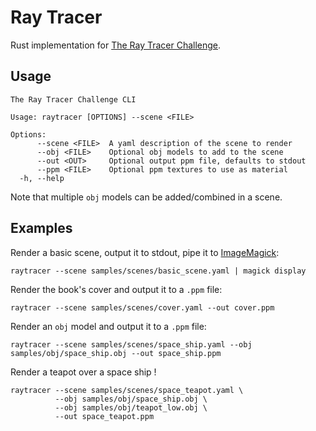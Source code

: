 # Ray Tracer

Rust implementation for [The Ray Tracer Challenge](http://raytracerchallenge.com/).

## Usage

```text
The Ray Tracer Challenge CLI

Usage: raytracer [OPTIONS] --scene <FILE>

Options:
      --scene <FILE>  A yaml description of the scene to render
      --obj <FILE>    Optional obj models to add to the scene
      --out <OUT>     Optional output ppm file, defaults to stdout
      --ppm <FILE>    Optional ppm textures to use as material
  -h, --help
```

Note that multiple `obj` models can be added/combined in a scene.

## Examples

Render a basic scene, output it to stdout, pipe it to [ImageMagick](https://imagemagick.org/):

```
raytracer --scene samples/scenes/basic_scene.yaml | magick display
```

Render the book's cover and output it to a `.ppm` file:

```
raytracer --scene samples/scenes/cover.yaml --out cover.ppm
```

Render an `obj` model and output it to a `.ppm` file:

```
raytracer --scene samples/scenes/space_ship.yaml --obj samples/obj/space_ship.obj --out space_ship.ppm
```

Render a teapot over a space ship !

```
raytracer --scene samples/scenes/space_teapot.yaml \
          --obj samples/obj/space_ship.obj \
          --obj samples/obj/teapot_low.obj \
          --out space_teapot.ppm
```
